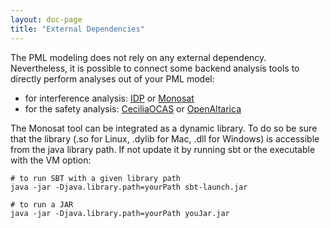 ```yaml
---
layout: doc-page
title: "External Dependencies"
---
```


The PML modeling does not rely on any external dependency. Nevertheless, it is possible
to connect some backend analysis tools to directly perform analyses out of your PML model:
* for interference analysis: [IDP](https://dtai.cs.kuleuven.be/software/idp/try) or [Monosat](https://github.com/sambayless/monosat)
* for the safety analysis: [CeciliaOCAS]() or [OpenAltarica](https://www.openaltarica.fr/docs-downloads/)

The Monosat tool can be integrated as a dynamic library. To do so be sure that the library (.so for Linux,
.dylib for Mac, .dll for Windows) is accessible from the java library path. If not update it by running sbt or the executable with the VM option:
```shell
# to run SBT with a given library path
java -jar -Djava.library.path=yourPath sbt-launch.jar 

# to run a JAR
java -jar -Djava.library.path=yourPath youJar.jar 
```
